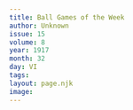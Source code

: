 ```yaml
---
title: Ball Games of the Week
author: Unknown
issue: 15
volume: 8
year: 1917
month: 32
day: VI
tags:
layout: page.njk
image:
---
```



